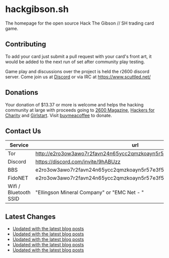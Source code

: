 # hackgibson.sh
The homepage for the open source Hack The Gibson // SH trading card game.


## Contributing

To add your card just submit a pull request with your card's front art, it would be added to the next run of set after community play testing.

Game play and discussions over the project is held the r2600 discord server. Come join us at [Discord](https://discord.com/invite/9hABUzz) or via IRC at https://www.scuttled.net/


## Donations

Your donation of $13.37 or more is welcome and helps the hacking community at large with proceeds going to [2600 Magazine](https://2600.com/), [Hackers for Charity](https://hackersforcharity.org) and [Girlstart](https://girlstart.org).  Visit [buymeacoffee](https://www.buymeacoffee.com/hackgibson.sh) to donate.


## Contact Us

Service | url
-|-
Tor | http://e2ro3ow3awo7r2favn24n65ycc2qmzkoayn5r57e3f56nvjwdcgg32ad.onion
Discord | https://discord.com/invite/9hABUzz
BBS | e2ro3ow3awo7r2favn24n65ycc2qmzkoayn5r57e3f56nvjwdcgg32ad.onion:23
FidoNET | e2ro3ow3awo7r2favn24n65ycc2qmzkoayn5r57e3f56nvjwdcgg32ad.onion:24554
Wifi / Bluetooth SSID | "Ellingson Mineral Company" or "EMC Net - <fidonet address>"

## Latest Changes
<!-- BLOG-POST-LIST:START -->
- [Updated with the latest blog posts](https://github.com/DFW2600/hackgibson.sh/commit/1bae35f48b7a68f29a2fdc7d09c82c48f9d1b1aa)
- [Updated with the latest blog posts](https://github.com/DFW2600/hackgibson.sh/commit/85b6cd366633c0e8ffbe742109bacea59c27d6fe)
- [Updated with the latest blog posts](https://github.com/DFW2600/hackgibson.sh/commit/563442bd01da0d53483d398605d7ac1deccc62b9)
- [Updated with the latest blog posts](https://github.com/DFW2600/hackgibson.sh/commit/dd0df0759e6147076a39fc4c52c375b7dc6e0f9a)
- [Updated with the latest blog posts](https://github.com/DFW2600/hackgibson.sh/commit/3d270e3597abdd5949bd79630b10710d3febe69c)
<!-- BLOG-POST-LIST:END -->
